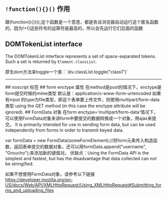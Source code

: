 ## `!function(){}()` 作用
跟(function(){})();这个函数是一个意思，都是告诉浏览器自动运行这个匿名函数的，因为!+()这些符号的运算符是最高的，所以会先运行它们后面的函数
## DOMTokenList interface
The DOMTokenList interface represents a set of space-separated tokens. Such a set is returned by `Element.classList`.
<div class="class1 class2"></div>
原生dom方法来toggle一个类：`div.classList.toggle("class1")`
<hr>
## noscript 标签
## form
enctype 属性
在method是post的情况下，enctype是form提交时候的mime类型
默认是：application/x-www-form-urlencoded
如果有input 的type为file类型，即这个表单要上传文件，则使用multipart/form-data类型
using the GET method (in this case the enctype attribute will be ignored).
## FormData 对象
在form enctype='multipart/form-data'情况下，可以使用FormData对象来讲form中要提交的数据转换成一个对象，用ajax来提交。
It is primarily intended for use in sending form data, but can be used independently from forms in order to transmit keyed data.

var formData = new FormData(someFormElement);//将form元素传入构造函数，返回表单提交的数据对象，还可以用formData.append("username", "Groucho");来添加新的键值对。
优缺点：Using the FormData API is the simplest and fastest, but has the disadvantage that data collected can not be stringified.

如果不想使用FormData对象，请参考以下链接
https://developer.mozilla.org/en-US/docs/Web/API/XMLHttpRequest/Using_XMLHttpRequest#Submitting_forms_and_uploading_files

